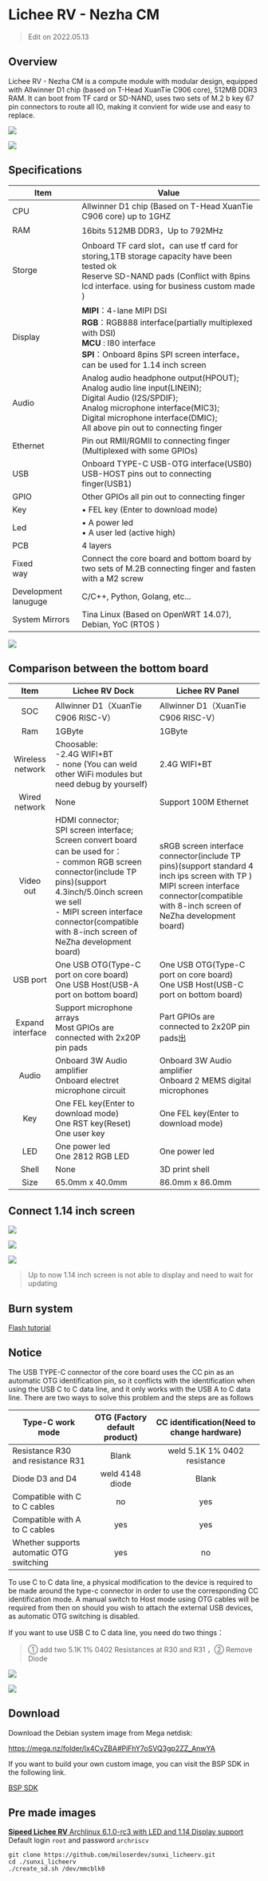 # Lichee RV - Nezha CM

> Edit on 2022.05.13

## Overview
Lichee RV - Nezha CM is a compute module with modular design, equipped with Allwinner D1 chip (based on T-Head XuanTie C906 core), 512MB DDR3 RAM. It can boot from TF card or SD-NAND, uses two sets of M.2 b key 67 pin connectors to route all IO, making it convient for wide use and easy to replace.

![](./../assets/RV/D1-4.jpg)

![](./../assets/RV/D1-back.jpg)

## Specifications

| Item                 | Value                                                                                                                                                                                                                             |
| -------------------- | --------------------------------------------------------------------------------------------------------------------------------------------------------------------------------------------------------------------------------- |
| CPU                  | Allwinner D1 chip (Based on T-Head XuanTie C906 core) up to 1GHZ                                                                                                                                                                  |
| RAM                  | 16bits 512MB DDR3，Up to 792MHz                                                                                                                                                                                                   |
| Storge               | Onboard TF card slot，can use tf card for storing,1TB storage capacity have been tested ok <br>Reserve SD-NAND pads (Conflict with 8pins lcd interface. using for business custom made )                                                                                    |
| Display              | **MIPI**：4-lane MIPI DSI <br>**RGB**：RGB888 interface(partially multiplexed with DSI) <br>**MCU** : I80 interface<br>**SPI**：Onboard 8pins SPI screen interface，can be used for 1.14 inch screen                              |
| Audio                | Analog audio headphone output(HPOUT); <br>Analog audio line input(LINEIN); <br>Digital Audio (I2S/SPDIF); <br>Analog microphone interface(MIC3);<br>Digital microphone interface(DMIC);<br>All above pin out to connecting finger |
| Ethernet             | Pin out RMII/RGMII to connecting finger (Multiplexed with some GPIOs)                                                                                                                                                             |
| USB                  | Onboard TYPE-C USB-OTG interface(USB0) <br>USB-HOST pins out to connecting finger(USB1)                                                                                                                                           |
| GPIO                 | Other GPIOs all pin out to  connecting finger                                                                                                                                                                                     |
| Key                  | • FEL key (Enter to download mode)                                                                                                                                                                                                |
| Led                  | • A power led <br>• A user led (active high)                                                                                                                                                                                      |
| PCB                  | 4 layers                                                                                                                                                                                                                          |
| Fixed<br> way        | Connect the core board and bottom board by two sets of M.2B connecting finger and fasten with a M2 screw                                                                                                                          |
| Development lanuguge | C/C++, Python, Golang, etc...                                                                                                                                                                                                     |
| System Mirrors       | Tina Linux (Based on OpenWRT 14.07), Debian, YoC (RTOS )                                                                                                                                                                         |

![](./../assets/RV/D1-pin.png)

## Comparison between the bottom board

|       Item       | Lichee RV Dock                                                                                                                                                                                                                                                                | Lichee RV Panel                                                                                                                                                                             |
| :--------------: | ----------------------------------------------------------------------------------------------------------------------------------------------------------------------------------------------------------------------------------------------------------------------------- | ------------------------------------------------------------------------------------------------------------------------------------------------------------------------------------------- |
|       SOC        | Allwinner D1（XuanTie C906 RISC-V）                                                                                                                                                                                                                                           | Allwinner D1（XuanTie C906 RISC-V）                                                                                                                                                         |
|       Ram        | 1GByte                                                                                                                                                                                                                                                                        | 1GByte                                                                                                                                                                                      |
| Wireless network | Choosable: <br>-2.4G WIFI+BT<br>- none (You can weld other WiFi modules but need debug by yourself)                                                                                                                                                                           | 2.4G WIFI+BT                                                                                                                                                                                |
|  Wired network   | None                                                                                                                                                                                                                                                                          | Support 100M Ethernet                                                                                                                                                                       |
|    Video out     | HDMI connector; <br>SPI screen interface; <br>Screen convert board can be used for：<br>- common RGB screen connector(include TP pins)(support 4.3inch/5.0inch screen we sell<br>-  MIPI screen interface connector(compatible with 8-inch screen of NeZha development board) | sRGB screen interface connector(include TP pins)(support standard 4 inch ips screen with TP )<br> MIPI screen interface connector(compatible with 8-inch screen of NeZha development board) |
|     USB port     | One USB OTG(Type-C port on core board) <br> One USB Host(USB-A port on bottom board)                                                                                                                                                                                          | One USB OTG(Type-C port on core board) <br> One USB Host(USB-C port on bottom board)                                                                                                        |
| Expand interface | Support microphone arrays <br>Most GPIOs are connected with 2x20P pin pads                                                                                                                                                                                                    | Part GPIOs are connected to 2x20P pin pads出                                                                                                                                                |
|      Audio       | Onboard 3W Audio amplifier <br> Onboard electret microphone circuit                                                                                                                                                                                                           | Onboard 3W Audio amplifier  <br> Onboard 2 MEMS digital microphones                                                                                                                         |
|       Key        | One FEL key(Enter to download mode)<br>One RST key(Reset)<br>One user key                                                                                                                                                                                                     | One FEL key(Enter to download mode)                                                                                                                                                         |
|       LED        | One power led<br>One 2812 RGB LED                                                                                                                                                                                                                                             | One power led                                                                                                                                                                               |
|      Shell       | None                                                                                                                                                                                                                                                                          | 3D print shell                                                                                                                                                                              |
|       Size       | 65.0mm x 40.0mm                                                                                                                                                                                                                                                               | 86.0mm x 86.0mm                                                                                                                                                                             |



## Connect 1.14 inch screen

![](./../assets/RV/D1-1.png)

![](./../assets/RV/D1-2.png)

![](./../assets/RV/D1-3.png)

> Up to now 1.14 inch screen is not able to display and need to wait for updating

## Burn system

[Flash tutorial](./flash.md)

## Notice

The USB TYPE-C connector of the core board uses the CC pin as an automatic OTG identification pin, so it conflicts with the identification when using the USB C to C data line, and it only works with the USB A to C data line. There are two ways to solve this problem and the steps are as follows

| Type-C work mode                         | OTG (Factory default product) | CC identification(Need to change hardware) |
| ---------------------------------------- | :---------------------------: | :----------------------------------------: |
| Resistance R30 and resistance R31        |             Blank             |        weld 5.1K 1% 0402 resistance        |
| Diode D3 and D4                          |        weld 4148 diode        |                   Blank                    |
| Compatible with C to C cables            |              no               |                    yes                     |
| Compatible with A to C cables            |              yes              |                    yes                     |
| Whether supports automatic OTG switching |              yes              |                     no                     |

To use C to C data line, a physical modification to the device is required to be made around the type-c connector in order to use the corresponding CC identification mode. A manual switch to Host mode using OTG cables will be required from then on should you wish to attach the external USB devices, as automatic OTG switching is disabled.

If you want to use USB C to C data line, you need do two things：

> ① add two 5.1K 1% 0402 Resistances at R30 and R31 ，② Remove Diode

![](./../assets/RV/other.png)

![](./../assets/RV/D1Core2.png)


## Download

Download the Debian system image from Mega netdisk: 

<https://mega.nz/folder/lx4CyZBA#PiFhY7oSVQ3gp2ZZ_AnwYA>

If you want to build your own custom image, you can visit the BSP SDK in the following link.

[BSP SDK](./user.html#BSP-SDK-development)

## Pre made images
[**Sipeed Lichee RV** Archlinux 6.1.0-rc3 with LED and 1.14 Display support](https://github.com/miloserdev/sunxi_licheerv)  
Default login `root` and password `archriscv`  
```console
git clone https://github.com/miloserdev/sunxi_licheerv.git
cd ./sunxi_licheerv
./create_sd.sh /dev/mmcblk0
```
